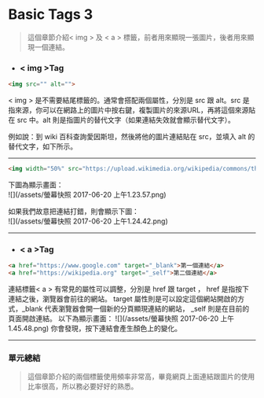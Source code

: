 # Basic Tags 3

> 這個章節介紹&lt; img &gt; 及 &lt; a &gt; 標籤，前者用來顯現一張圖片，後者用來顯現一個連結。

* ### &lt; img &gt;Tag

```html
<img src="" alt="">
```

&lt; img &gt; 是不需要結尾標籤的。通常會搭配兩個屬性，分別是 src 跟 alt。src 是指來源，你可以在網路上的圖片中按右鍵，複製圖片的來源URL，再將這個來源貼在 src 中。alt 則是指圖片的替代文字（如果連結失效就會顯示替代文字）。

例如說：到 wiki 百科查詢愛因斯坦，然後將他的圖片連結貼在 src，並填入 alt 的替代文字，如下所示。

---

```html
<img width="50%" src="https://upload.wikimedia.org/wikipedia/commons/thumb/3/3e/Einstein_1921_by_F_Schmutzer_-_restoration.jpg/1024px-Einstein_1921_by_F_Schmutzer_-_restoration.jpg" alt="Albert Einstein during a lecture in Vienna in 1921">
```

下圖為顯示畫面：  
![](/assets/螢幕快照 2017-06-20 上午1.23.57.png)

如果我們故意把連結打錯，則會顯示下圖：  
![](/assets/螢幕快照 2017-06-20 上午1.24.42.png)

---

* ### &lt; a &gt;Tag

```html
<a href="https://www.google.com" target="_blank">第一個連結</a>
<a href="https://wikipedia.org" target="_self">第二個連結</a>
```

連結標籤&lt; a &gt; 有常見的屬性可以調整，分別是 href 跟 target ， href 是指按下連結之後，瀏覽器會前往的網站。 target 屬性則是可以設定這個網站開啟的方式，\_blank 代表瀏覽器會開一個新的分頁顯現連結的網站， \_self 則是在目前的頁面開啟連結。
以下為顯示畫面：
![](/assets/螢幕快照 2017-06-20 上午1.45.48.png)
你會發現，按下連結會產生顏色上的變化。

---

### 單元總結

>這個章節介紹的兩個標籤使用頻率非常高，畢竟網頁上面連結跟圖片的使用比率很高，所以務必要好好的熟悉。

